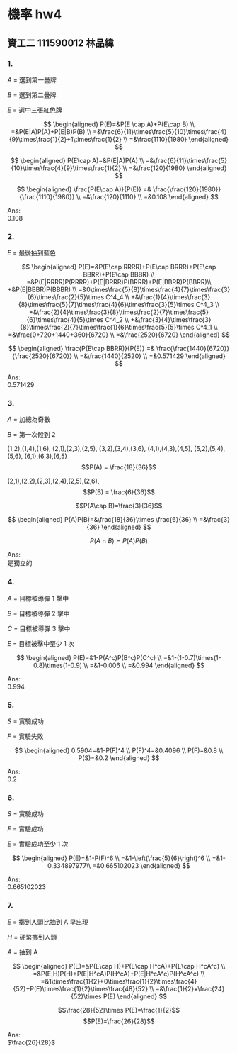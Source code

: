 # 機率 hw4

## 資工二 111590012 林品緯

### 1.

$A$ = 選到第一疊牌

$B$ = 選到第二疊牌

$E$ = 選中三張紅色牌

$$
\begin{aligned}
P(E)=&P(E \cap A)+P(E\cap B) \\
=&P(E|A)P(A)+P(E|B)P(B) \\
=&\frac{6}{11}\times\frac{5}{10}\times\frac{4}{9}\times\frac{1}{2}+1\times\frac{1}{2} \\
=&\frac{1110}{1980}
\end{aligned}
$$

$$
\begin{aligned}
P(E\cap A)=&P(E|A)P(A) \\
=&\frac{6}{11}\times\frac{5}{10}\times\frac{4}{9}\times\frac{1}{2} \\
=&\frac{120}{1980}
\end{aligned}
$$

$$
\begin{aligned}
\frac{P(E\cap A)}{P(E)} =& \frac{\frac{120}{1980}}{\frac{1110}{1980}} \\
=&\frac{120}{1110} \\
=&0.108
\end{aligned}
$$

Ans:<br>
0.108

### 2.

$E$ = 最後抽到藍色

$$
\begin{aligned}
P(E)=&P(E\cap RRRR)+P(E\cap BRRR)+P(E\cap BBRR)+P(E\cap BBBR) \\
=&P(E|RRRR)P(RRRR)+P(E|BRRR)P(BRRR)+P(E|BBRR)P(BBRR)\\
+&P(E|BBBR)P(BBBR) \\
=&0\times\frac{5}{8}\times\frac{4}{7}\times\frac{3}{6}\times\frac{2}{5}\times C^4_4 \\
+&\frac{1}{4}\times\frac{3}{8}\times\frac{5}{7}\times\frac{4}{6}\times\frac{3}{5}\times C^4_3 \\
+&\frac{2}{4}\times\frac{3}{8}\times\frac{2}{7}\times\frac{5}{6}\times\frac{4}{5}\times C^4_2 \\
+&\frac{3}{4}\times\frac{3}{8}\times\frac{2}{7}\times\frac{1}{6}\times\frac{5}{5}\times C^4_1 \\
=&\frac{0+720+1440+360}{6720} \\
=&\frac{2520}{6720}
\end{aligned}
$$

$$
\begin{aligned}
\frac{P(E\cap BBRR)}{P(E)} =& \frac{\frac{1440}{6720}}{\frac{2520}{6720}} \\
=&\frac{1440}{2520} \\
=&0.571429
\end{aligned}
$$

Ans:<br>
0.571429

### 3.

$A$ = 加總為奇數

$B$ = 第一次骰到 2

(1,2),(1,4),(1,6),
(2,1),(2,3),(2,5),
(3,2),(3,4),(3,6),
(4,1),(4,3),(4,5),
(5,2),(5,4),(5,6),
(6,1),(6,3),(6,5)
$$P(A) = \frac{18}{36}$$

(2,1),(2,2),(2,3),(2,4),(2,5),(2,6),
$$P(B) = \frac{6}{36}$$

$$P(A\cap B)=\frac{3}{36}$$

$$
\begin{aligned}
P(A)P(B)=&\frac{18}{36}\times \frac{6}{36} \\
=&\frac{3}{36}
\end{aligned}
$$

$$P(A \cap B) = P(A)P(B)$$

Ans:<br>
是獨立的

### 4.

$A$ = 目標被導彈 1 擊中

$B$ = 目標被導彈 2 擊中

$C$ = 目標被導彈 3 擊中

$E$ = 目標被擊中至少 1 次

$$
\begin{aligned}
P(E)=&1-P(A^c)P(B^c)P(C^c) \\
=&1-(1-0.7)\times(1-0.8)\times(1-0.9) \\
=&1-0.006 \\
=&0.994
\end{aligned}
$$

Ans:<br>
0.994

### 5.

$S$ = 實驗成功

$F$ = 實驗失敗

$$
\begin{aligned}
0.5904=&1-P(F)^4 \\
P(F)^4=&0.4096 \\
P(F)=&0.8 \\
P(S)=&0.2
\end{aligned}
$$

Ans:<br>
0.2

### 6.

$S$ = 實驗成功

$F$ = 實驗成功

$E$ = 實驗成功至少 1 次

$$
\begin{aligned}
P(E)=&1-P(F)^6 \\
=&1-\left(\frac{5}{6}\right)^6 \\
=&1-0.334897977\\
=&0.665102023
\end{aligned}
$$

Ans:<br>
0.665102023

### 7.

$E$ = 擲到人頭比抽到 A 早出現

$H$ = 硬幣擲到人頭

$A$ = 抽到 A

$$
\begin{aligned}
P(E)=&P(E\cap H)+P(E\cap H^cA)+P(E\cap H^cA^c) \\
=&P(E|H)P(H)+P(E|H^cA)P(H^cA)+P(E|H^cA^c)P(H^cA^c) \\
=&1\times\frac{1}{2}+0\times\frac{1}{2}\times\frac{4}{52}+P(E)\times\frac{1}{2}\times\frac{48}{52} \\
=&\frac{1}{2}+\frac{24}{52}\times P(E)
\end{aligned}
$$

$$\frac{28}{52}\times P(E)=\frac{1}{2}$$
$$P(E)=\frac{26}{28}$$

Ans:<br>
$\frac{26}{28}$
